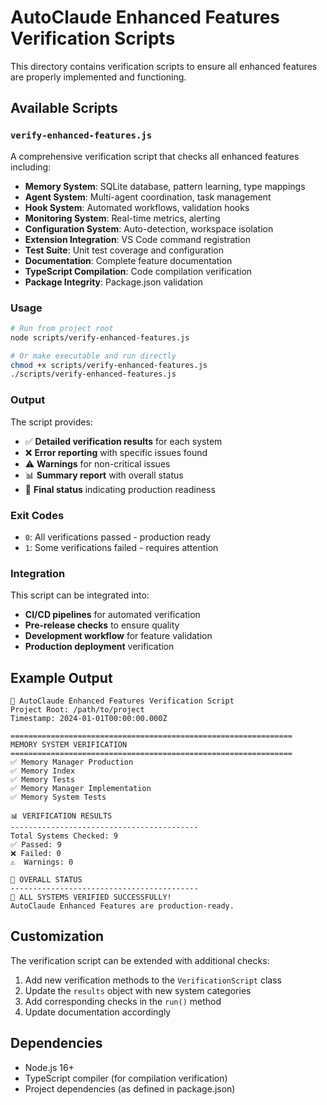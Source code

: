 # AutoClaude Enhanced Features Verification Scripts

This directory contains verification scripts to ensure all enhanced features are properly implemented and functioning.

## Available Scripts

### `verify-enhanced-features.js`

A comprehensive verification script that checks all enhanced features including:

- **Memory System**: SQLite database, pattern learning, type mappings
- **Agent System**: Multi-agent coordination, task management
- **Hook System**: Automated workflows, validation hooks
- **Monitoring System**: Real-time metrics, alerting
- **Configuration System**: Auto-detection, workspace isolation
- **Extension Integration**: VS Code command registration
- **Test Suite**: Unit test coverage and configuration
- **Documentation**: Complete feature documentation
- **TypeScript Compilation**: Code compilation verification
- **Package Integrity**: Package.json validation

### Usage

```bash
# Run from project root
node scripts/verify-enhanced-features.js

# Or make executable and run directly
chmod +x scripts/verify-enhanced-features.js
./scripts/verify-enhanced-features.js
```

### Output

The script provides:
- ✅ **Detailed verification results** for each system
- ❌ **Error reporting** with specific issues found
- ⚠️  **Warnings** for non-critical issues
- 📊 **Summary report** with overall status
- 🎯 **Final status** indicating production readiness

### Exit Codes

- `0`: All verifications passed - production ready
- `1`: Some verifications failed - requires attention

### Integration

This script can be integrated into:
- **CI/CD pipelines** for automated verification
- **Pre-release checks** to ensure quality
- **Development workflow** for feature validation
- **Production deployment** verification

## Example Output

```
🚀 AutoClaude Enhanced Features Verification Script
Project Root: /path/to/project
Timestamp: 2024-01-01T00:00:00.000Z

===============================================================
MEMORY SYSTEM VERIFICATION
===============================================================
✅ Memory Manager Production
✅ Memory Index
✅ Memory Tests
✅ Memory Manager Implementation
✅ Memory System Tests

📊 VERIFICATION RESULTS
------------------------------------------
Total Systems Checked: 9
✅ Passed: 9
❌ Failed: 0
⚠️  Warnings: 0

🎯 OVERALL STATUS
------------------------------------------
🎉 ALL SYSTEMS VERIFIED SUCCESSFULLY!
AutoClaude Enhanced Features are production-ready.
```

## Customization

The verification script can be extended with additional checks:

1. Add new verification methods to the `VerificationScript` class
2. Update the `results` object with new system categories
3. Add corresponding checks in the `run()` method
4. Update documentation accordingly

## Dependencies

- Node.js 16+
- TypeScript compiler (for compilation verification)
- Project dependencies (as defined in package.json)